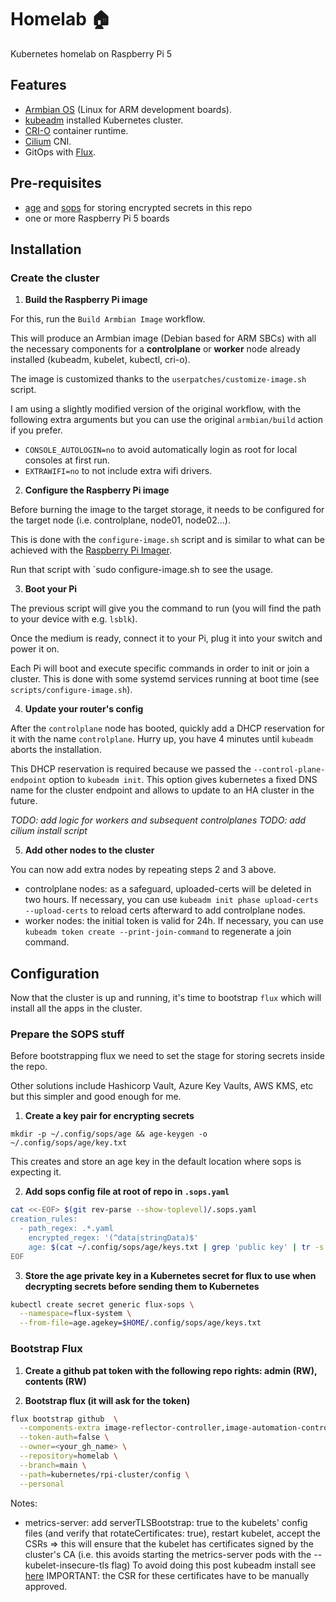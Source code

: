 # Homelab :house:

Kubernetes homelab on Raspberry Pi 5

## Features

- [Armbian OS](https://www.armbian.com/) (Linux for ARM development boards).
- [kubeadm](https://kubernetes.io/docs/setup/production-environment/tools/kubeadm/) installed Kubernetes cluster.
- [CRI-O](https://github.com/cri-o/cri-o/tree/main) container runtime.
- [Cilium](https://www.cilium.io/) CNI.
- GitOps with [Flux](https://fluxcd.io/).

## Pre-requisites

- [age](https://github.com/FiloSottile/age) and [sops](https://github.com/getsops/sops) for storing encrypted secrets in this repo
- one or more Raspberry Pi 5 boards

## Installation

### Create the cluster

1. **Build the Raspberry Pi image**

For this, run the `Build Armbian Image` workflow.

This will produce an Armbian image (Debian based for ARM SBCs) with all the necessary components for a **controlplane** or **worker** node already installed (kubeadm, kubelet, kubectl, cri-o).

The image is customized thanks to the `userpatches/customize-image.sh` script.

I am using a slightly modified version of the original workflow, with the following extra arguments but you can use the original `armbian/build` action if you prefer.
  - `CONSOLE_AUTOLOGIN=no` to avoid automatically login as root for local consoles at first run.
  - `EXTRAWIFI=no` to not include extra wifi drivers.

2. **Configure the Raspberry Pi image**

Before burning the image to the target storage, it needs to be configured for the target node (i.e. controlplane, node01, node02...).

This is done with the `configure-image.sh` script and is similar to what can be achieved with the [Raspberry Pi Imager](https://www.raspberrypi.com/software/).

Run that script with `sudo configure-image.sh to see the usage.

3. **Boot your Pi**

The previous script will give you the command to run (you will find the path to your device with e.g. `lsblk`).

Once the medium is ready, connect it to your Pi, plug it into your switch and power it on.

Each Pi will boot and execute specific commands in order to init or join a cluster. This is done with some systemd services running at boot time (see `scripts/configure-image.sh`).

4. **Update your router's config**

After the `controlplane` node has booted, quickly add a DHCP reservation for it with the name `controlplane`. Hurry up, you have 4 minutes until `kubeadm` aborts the installation.

This DHCP reservation is required because we passed the `--control-plane-endpoint` option to `kubeadm init`. This option gives kubernetes a fixed DNS name for the cluster endpoint and allows to update to an HA cluster in the future.

_TODO: add logic for workers and subsequent controlplanes_
_TODO: add cilium install script_

5. **Add other nodes to the cluster**

You can now add extra nodes by repeating steps 2 and 3 above.

- controlplane nodes: as a safeguard, uploaded-certs will be deleted in two hours. If necessary, you can use `kubeadm init phase upload-certs --upload-certs` to reload certs afterward to add controlplane nodes.
- worker nodes: the initial token is valid for 24h. If necessary, you can use `kubeadm token create --print-join-command` to regenerate a join command.

## Configuration

Now that the cluster is up and running, it's time to bootstrap `flux` which will install all the apps in the cluster.

### Prepare the SOPS stuff

Before bootstrapping flux we need to set the stage for storing secrets inside the repo.

Other solutions include Hashicorp Vault, Azure Key Vaults, AWS KMS, etc but this simpler and good enough for me.

1. **Create a key pair for encrypting secrets**

`mkdir -p ~/.config/sops/age && age-keygen -o ~/.config/sops/age/key.txt`

This creates and store an age key in the default location where sops is expecting it.

2. **Add sops config file at root of repo in `.sops.yaml`**

```bash
cat <<-EOF> $(git rev-parse --show-toplevel)/.sops.yaml
creation_rules:
  - path_regex: .*.yaml
    encrypted_regex: '(^data|stringData)$'
    age: $(cat ~/.config/sops/age/keys.txt | grep 'public key' | tr -s ' ' | cut -f4 -d' ')
EOF
```

3. **Store the age private key in a Kubernetes secret for flux to use when decrypting secrets before sending them to Kubernetes**

```bash
kubectl create secret generic flux-sops \
  --namespace=flux-system \
  --from-file=age.agekey=$HOME/.config/sops/age/keys.txt
```

### Bootstrap Flux

1. **Create a github pat token with the following repo rights: admin (RW), contents (RW)**

2. **Bootstrap flux (it will ask for the token)**

```bash
flux bootstrap github  \
  --components-extra image-reflector-controller,image-automation-controller \
  --token-auth=false \
  --owner=<your_gh_name> \
  --repository=homelab \
  --branch=main \
  --path=kubernetes/rpi-cluster/config \
  --personal
```

Notes:
- metrics-server: add serverTLSBootstrap: true to the kubelets' config files (and verify that rotateCertificates: true), restart kubelet, accept the CSRs => this will ensure that the kubelet has certificates signed by the cluster's CA (i.e. this avoids starting the metrics-server pods with the --kubelet-insecure-tls flag)
To avoid doing this post kubeadm install see [here](https://kubernetes.io/docs/tasks/administer-cluster/kubeadm/kubeadm-certs/#kubelet-serving-certs) IMPORTANT: the CSR for these certificates have to be manually approved.
